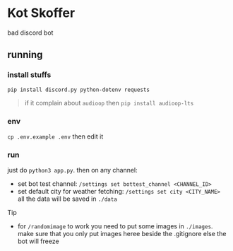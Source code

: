# Kot Skoffer
bad discord bot

## running
### install stuffs
`pip install discord.py python-dotenv requests`
> if it complain about `audioop` then `pip install audioop-lts`
### env
`cp .env.example .env` then edit it
### run
just do `python3 app.py`. then on any channel:  
- set bot test channel: `/settings set bottest_channel <CHANNEL_ID>`
- set default city for weather fetching: `/settings set city <CITY_NAME>`  
all the data will be saved in `./data`
> [!Tip]
> - for `/randomimage` to work you need to put some images in `./images`. make sure that you only put images heree beside the .gitignore else the bot will freeze
